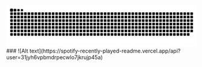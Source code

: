 <img src="https://raw.githubusercontent.com/ZT626/ZT626/output/snake.svg" alt="Snake animation" />
###
![Alt text](https://spotify-recently-played-readme.vercel.app/api?user=31jyh6vpbmdrpecwlo7jkrujp45a)

<!---
ZT626/ZT626 is a ✨ special ✨ repository because its `README.md` (this file) appears on your GitHub profile.
You can click the Preview link to take a look at your changes.
--->
